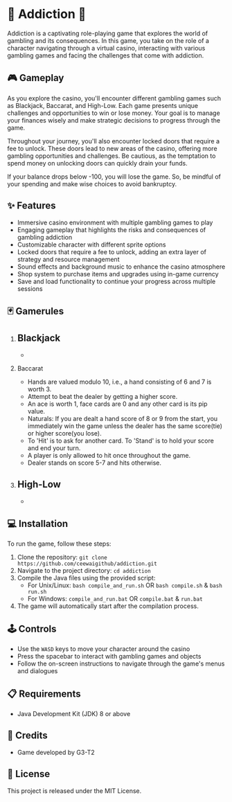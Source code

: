 # :game_die: Addiction :slot_machine:

Addiction is a captivating role-playing game that explores the world of gambling and its consequences. In this game, you take on the role of a character navigating through a virtual casino, interacting with various gambling games and facing the challenges that come with addiction.

## :video_game: Gameplay

As you explore the casino, you'll encounter different gambling games such as Blackjack, Baccarat, and High-Low. Each game presents unique challenges and opportunities to win or lose money. Your goal is to manage your finances wisely and make strategic decisions to progress through the game.

Throughout your journey, you'll also encounter locked doors that require a fee to unlock. These doors lead to new areas of the casino, offering more gambling opportunities and challenges. Be cautious, as the temptation to spend money on unlocking doors can quickly drain your funds.

If your balance drops below -100, you will lose the game. So, be mindful of your spending and make wise choices to avoid bankruptcy.

## :sparkles: Features

- Immersive casino environment with multiple gambling games to play
- Engaging gameplay that highlights the risks and consequences of gambling addiction
- Customizable character with different sprite options
- Locked doors that require a fee to unlock, adding an extra layer of strategy and resource management
- Sound effects and background music to enhance the casino atmosphere
- Shop system to purchase items and upgrades using in-game currency
- Save and load functionality to continue your progress across multiple sessions

## :black_joker: Gamerules
1. Blackjack
   -
   -
   
2. Baccarat
   - Hands are valued modulo 10, i.e., a hand consisting of 6 and 7 is worth 3.
   - Attempt to beat the dealer by getting a higher score.
   - An ace is worth 1, face cards are 0 and any other card is its pip value.
   - Naturals: If you are dealt a hand score of 8 or 9 from the start, you immediately win the game unless the dealer has the same score(tie) or higher score(you lose).
   - To 'Hit' is to ask for another card. To 'Stand' is to hold your score and end your turn.
   - A player is only allowed to hit once throughout the game.
   - Dealer stands on score 5-7 and hits otherwise.

4. High-Low
   -
   -
## :computer: Installation

To run the game, follow these steps:

1. Clone the repository: `git clone https://github.com/ceewaigithub/addiction.git`
2. Navigate to the project directory: `cd addiction`
3. Compile the Java files using the provided script:
    - For Unix/Linux: `bash compile_and_run.sh` OR `bash compile.sh` & `bash run.sh`
    - For Windows: `compile_and_run.bat` OR `compile.bat` & `run.bat`
4. The game will automatically start after the compilation process.

## :joystick: Controls

- Use the ```WASD``` keys to move your character around the casino
- Press the spacebar to interact with gambling games and objects
- Follow the on-screen instructions to navigate through the game's menus and dialogues

## :clipboard: Requirements

- Java Development Kit (JDK) 8 or above

## :clap: Credits

- Game developed by G3-T2

## :page_with_curl: License

This project is released under the MIT License.


